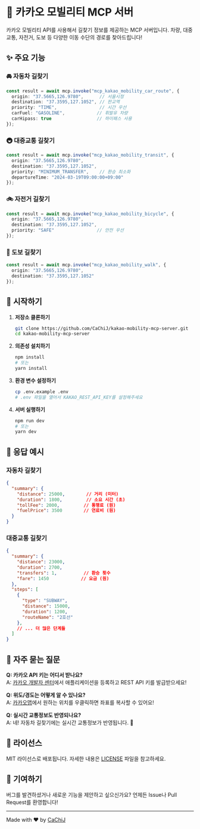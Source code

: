 # 🚗 카카오 모빌리티 MCP 서버

카카오 모빌리티 API를 사용해서 길찾기 정보를 제공하는 MCP 서버입니다. 차량, 대중교통, 자전거, 도보 등 다양한 이동 수단의 경로를 찾아드립니다!

## ✨ 주요 기능

### 🚘 자동차 길찾기
```typescript
const result = await mcp.invoke("mcp_kakao_mobility_car_route", {
  origin: "37.5665,126.9780",      // 서울시청
  destination: "37.3595,127.1052", // 판교역
  priority: "TIME",                // 시간 우선
  carFuel: "GASOLINE",            // 휘발유 차량
  carHipass: true                 // 하이패스 사용
});
```

### 🚇 대중교통 길찾기
```typescript
const result = await mcp.invoke("mcp_kakao_mobility_transit", {
  origin: "37.5665,126.9780",
  destination: "37.3595,127.1052",
  priority: "MINIMUM_TRANSFER",    // 환승 최소화
  departureTime: "2024-03-19T09:00:00+09:00"
});
```

### 🚲 자전거 길찾기
```typescript
const result = await mcp.invoke("mcp_kakao_mobility_bicycle", {
  origin: "37.5665,126.9780",
  destination: "37.3595,127.1052",
  priority: "SAFE"                // 안전 우선
});
```

### 🚶 도보 길찾기
```typescript
const result = await mcp.invoke("mcp_kakao_mobility_walk", {
  origin: "37.5665,126.9780",
  destination: "37.3595,127.1052"
});
```

## 🚀 시작하기

1. **저장소 클론하기**
   ```bash
   git clone https://github.com/CaChiJ/kakao-mobility-mcp-server.git
   cd kakao-mobility-mcp-server
   ```

2. **의존성 설치하기**
   ```bash
   npm install
   # 또는
   yarn install
   ```

3. **환경 변수 설정하기**
   ```bash
   cp .env.example .env
   # .env 파일을 열어서 KAKAO_REST_API_KEY를 설정해주세요
   ```

4. **서버 실행하기**
   ```bash
   npm run dev
   # 또는
   yarn dev
   ```

## 📝 응답 예시

### 자동차 길찾기
```json
{
  "summary": {
    "distance": 25000,        // 거리 (미터)
    "duration": 1800,         // 소요 시간 (초)
    "tollFee": 2000,         // 통행료 (원)
    "fuelPrice": 3500        // 연료비 (원)
  }
}
```

### 대중교통 길찾기
```json
{
  "summary": {
    "distance": 23000,
    "duration": 2700,
    "transfers": 1,          // 환승 횟수
    "fare": 1450            // 요금 (원)
  },
  "steps": [
    {
      "type": "SUBWAY",
      "distance": 15000,
      "duration": 1200,
      "routeName": "2호선"
    },
    // ... 더 많은 단계들
  ]
}
```

## 🤔 자주 묻는 질문

**Q: 카카오 API 키는 어디서 받나요?**  
A: [카카오 개발자 센터](https://developers.kakao.com)에서 애플리케이션을 등록하고 REST API 키를 발급받으세요!

**Q: 위도/경도는 어떻게 알 수 있나요?**  
A: [카카오맵](https://map.kakao.com)에서 원하는 위치를 우클릭하면 좌표를 복사할 수 있어요!

**Q: 실시간 교통정보도 반영되나요?**  
A: 네! 자동차 길찾기에는 실시간 교통정보가 반영됩니다. 🚦

## 📜 라이선스

MIT 라이선스로 배포됩니다. 자세한 내용은 [LICENSE](LICENSE) 파일을 참고하세요.

## 🤝 기여하기

버그를 발견하셨거나 새로운 기능을 제안하고 싶으신가요? 언제든 Issue나 Pull Request를 환영합니다!

---

Made with ❤️ by [CaChiJ](https://github.com/CaChiJ) 